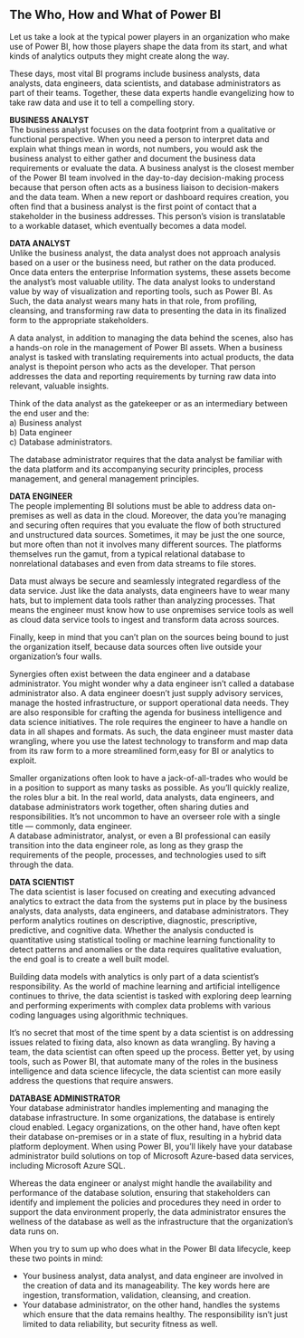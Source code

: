 ## The Who, How and What of Power BI  
Let us take a look at the typical power players in an organization who make use of Power BI, how those players shape the data from its start, and what kinds of analytics outputs they might create along the way.  

These days, most vital BI programs include business analysts, data analysts, data engineers, data scientists, and database administrators as part of their teams. Together, these data experts
handle evangelizing how to take raw data and use it to tell a compelling story.  

**BUSINESS ANALYST**  
The business analyst focuses on the data footprint from a qualitative or functional perspective. When you need a person to interpret data and explain what things mean in words, not numbers, you would ask the business analyst to either gather and document the business data requirements or evaluate the data. A business analyst is the closest member of the Power BI team involved in the day-to-day decision-making process because that person often acts as a business liaison to
decision-makers and the data team. When a new report or dashboard requires creation, you often find that a business analyst is the first point of contact that a stakeholder in the business addresses. This person’s vision is translatable to a workable dataset, which eventually becomes a data model.

**DATA ANALYST**  
Unlike the business analyst, the data analyst does not approach analysis based on a user or the business need, but rather on the data produced. Once data enters the enterprise Information systems, these assets become the analyst’s most valuable utility. The data analyst looks to understand value by way of visualization and reporting tools, such as Power BI. As Such, the data analyst wears many hats in that role, from profiling, cleansing, and transforming raw data to presenting the data in its finalized form to the appropriate stakeholders.   

A data analyst, in addition to managing the data behind the scenes, also has a hands-on role in the management of Power BI assets. When a business analyst is tasked with translating requirements into actual products, the data analyst is thepoint person who acts as the developer. That person addresses the data and reporting requirements by turning raw data into relevant, valuable insights.  

Think of the data analyst as the gatekeeper or as an intermediary between the end user and the:  
a) Business analyst  
b) Data engineer  
c) Database administrators.  

The database administrator requires that the data analyst be familiar with the data platform and its accompanying security principles, process management, and general management principles.  

**DATA ENGINEER**  
The people implementing BI solutions must be able to address data on-premises as well as data in the cloud. Moreover, the data you’re managing and securing often requires that you evaluate the flow of both structured and unstructured data sources. Sometimes, it may be just the one source, but more often than not it involves many different sources. The platforms themselves run the gamut, from a typical relational database to nonrelational databases and even from data streams to file stores.  

Data must always be secure and seamlessly integrated regardless of the data service. Just like the data analysts, data engineers have to wear many hats, but to implement data tools rather than analyzing processes. That means the engineer must know how to use onpremises service tools as well as cloud data service tools to ingest and transform data across sources.  

Finally, keep in mind that you can’t plan on the sources being bound to just the organization itself, because data sources often live outside your organization’s four walls.  

Synergies often exist between the data engineer and a database administrator. You might wonder why a data engineer isn’t called a database administrator also. A data engineer doesn’t just supply advisory services, manage the hosted infrastructure, or support operational data needs. They are also responsible for crafting the agenda for business intelligence and data science initiatives. The role requires the engineer to have a handle on data in all shapes and formats. As such, the data engineer must master data wrangling, where you use the latest technology to transform and map data from its raw form to a more streamlined form,easy for BI or analytics to exploit.  

Smaller organizations often look to have a jack-of-all-trades who would be in a position to support as many tasks as possible. As you’ll quickly realize, the roles blur a bit. In the real world, data analysts, data engineers, and database administrators work together, often sharing duties and responsibilities. It’s not uncommon to have an overseer role with a single title — commonly, data engineer.  
A database administrator, analyst, or even a BI professional can easily transition into the data engineer role, as long as they grasp the requirements of the people, processes, and technologies used to sift through the data.

**DATA SCIENTIST**  
The data scientist is laser focused on creating and executing advanced analytics to extract the data from the systems put in place by the business analysts, data analysts, data engineers, and database administrators. They perform analytics routines on descriptive, diagnostic, prescriptive, predictive, and cognitive data. Whether the analysis conducted is quantitative using statistical tooling or machine learning functionality to detect patterns and anomalies or the data requires qualitative evaluation, the end goal is to create a well built model.  

Building data models with analytics is only part of a data scientist’s responsibility. As the world of machine learning and artificial intelligence continues to thrive, the data scientist is tasked with exploring deep learning and performing experiments with complex data problems with various coding languages using algorithmic techniques.  

It’s no secret that most of the time spent by a data scientist is on addressing issues related to fixing data, also known as data wrangling. By having a team, the data scientist can often speed up the process. Better yet, by using tools, such as Power BI, that automate many of the roles in the business intelligence and data science lifecycle, the data scientist can more easily address the questions that require answers.

**DATABASE ADMINISTRATOR**  
Your database administrator handles implementing and managing the database infrastructure. In some organizations, the database is entirely cloud enabled. Legacy organizations, on the other hand, have often kept their database on-premises or in a state of flux, resulting in a hybrid data platform deployment. When using Power BI, you’ll likely have your database administrator build solutions on top of
Microsoft Azure-based data services, including Microsoft Azure SQL.  

Whereas the data engineer or analyst might handle the availability and performance of the database solution, ensuring that stakeholders can identify and implement the policies and procedures they need in order to support the data environment properly, the data administrator ensures the wellness of the database as well as the infrastructure that the organization’s data runs on.  

When you try to sum up who does what in the Power BI data lifecycle, keep these two points in mind:  
- Your business analyst, data analyst, and data engineer are involved in the creation of data and its manageability. The key words here are ingestion, transformation, validation, cleansing, and creation.
- Your database administrator, on the other hand, handles the systems which ensure that the data remains healthy. The responsibility isn’t just limited to data reliability, but security fitness as well.
